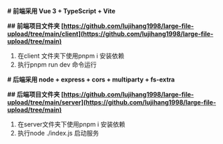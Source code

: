 **# 前端采用 Vue 3 + TypeScript + Vite** 

**## 前端项目文件夹 [https://github.com/lujihang1998/large-file-upload/tree/main/client](https://github.com/lujihang1998/large-file-upload/tree/main)**

1. 在client 文件夹下使用pnpm i 安装依赖
2. 执行pnpm run dev 命令运行



**# 后端采用 node + express + cors + multiparty + fs-extra**

**## 后端项目文件夹 [https://github.com/lujihang1998/large-file-upload/tree/main/server](https://github.com/lujihang1998/large-file-upload/tree/main)**

1. 在server文件夹下使用pnpm i 安装依赖
2. 执行node ./index.js 启动服务


